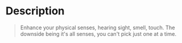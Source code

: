 # Description 
>Enhance your physical senses, hearing sight, smell, touch.  The downside being it's all senses, you can't pick just one at a time.